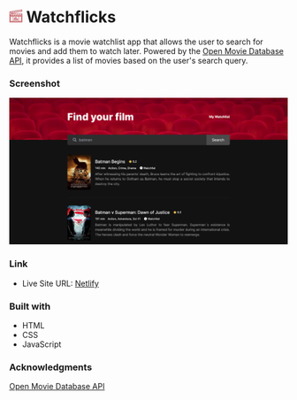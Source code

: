 # <img src="favicon/android-chrome-512x512.png" width="24"> Watchflicks

Watchflicks is a movie watchlist app that allows the user to search for movies and add them to watch later. Powered by the [Open Movie Database API](http://www.omdbapi.com/), it provides a list of movies based on the user's search query.

### Screenshot

<img src="images/screenshot.png" width="600">

### Link

- Live Site URL: [Netlify](https://watchflicks.netlify.app)

### Built with

- HTML
- CSS
- JavaScript

### Acknowledgments

[Open Movie Database API](http://www.omdbapi.com/)
